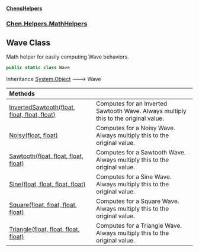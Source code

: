 #### [ChensHelpers](index 'index')
### [Chen.Helpers.MathHelpers](Chen_Helpers_MathHelpers 'Chen.Helpers.MathHelpers')
## Wave Class
Math helper for easily computing Wave behaviors.  
```csharp
public static class Wave
```

Inheritance [System.Object](https://docs.microsoft.com/en-us/dotnet/api/System.Object 'System.Object') &#129106; Wave  

| Methods | |
| :--- | :--- |
| [InvertedSawtooth(float, float, float, float)](Chen_Helpers_MathHelpers_Wave_InvertedSawtooth(float_float_float_float) 'Chen.Helpers.MathHelpers.Wave.InvertedSawtooth(float, float, float, float)') | Computes for an Inverted Sawtooth Wave. Always multiply this to the original value.<br/> |
| [Noisy(float, float)](Chen_Helpers_MathHelpers_Wave_Noisy(float_float) 'Chen.Helpers.MathHelpers.Wave.Noisy(float, float)') | Computes for a Noisy Wave. Always multiply this to the original value.<br/> |
| [Sawtooth(float, float, float, float)](Chen_Helpers_MathHelpers_Wave_Sawtooth(float_float_float_float) 'Chen.Helpers.MathHelpers.Wave.Sawtooth(float, float, float, float)') | Computes for a Sawtooth Wave. Always multiply this to the original value.<br/> |
| [Sine(float, float, float, float)](Chen_Helpers_MathHelpers_Wave_Sine(float_float_float_float) 'Chen.Helpers.MathHelpers.Wave.Sine(float, float, float, float)') | Computes for a Sine Wave. Always multiply this to the original value.<br/> |
| [Square(float, float, float, float)](Chen_Helpers_MathHelpers_Wave_Square(float_float_float_float) 'Chen.Helpers.MathHelpers.Wave.Square(float, float, float, float)') | Computes for a Square Wave. Always multiply this to the original value.<br/> |
| [Triangle(float, float, float, float)](Chen_Helpers_MathHelpers_Wave_Triangle(float_float_float_float) 'Chen.Helpers.MathHelpers.Wave.Triangle(float, float, float, float)') | Computes for a Triangle Wave. Always multiply this to the original value.<br/> |
